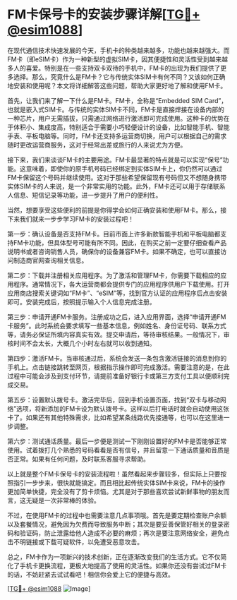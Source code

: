 # FM卡保号卡的安装步骤详解[[TG💪+ @esim1088](https://t.me/s/esim1088)]

在现代通信技术快速发展的今天，手机卡的种类越来越多，功能也越来越强大。而FM卡（即eSIM卡）作为一种新型的虚拟SIM卡，因其便捷性和灵活性受到越来越多人的喜爱。特别是在一些支持双卡双待的手机中，FM卡的出现为我们提供了更多选择。那么，究竟什么是FM卡？它与传统实体SIM卡有何不同？又该如何正确地安装和使用呢？本文将详细解答这些问题，帮助大家更好地了解和使用FM卡。

首先，让我们来了解一下什么是FM卡。FM卡，全称是“Embedded SIM Card”，也就是嵌入式SIM卡。与传统的实体SIM卡不同，FM卡是直接焊接在设备内部的一种芯片，用户无需插拔，只需通过网络进行激活即可完成使用。这种卡的优势在于体积小、集成度高，特别适合于需要小巧轻便设计的设备，比如智能手机、智能手表、平板电脑等。同时，FM卡还支持多运营商切换，用户可以根据自己的需求随时更改运营商服务，这对于经常出差或旅行的人来说尤为方便。

接下来，我们来谈谈FM卡的主要用途。FM卡最显著的特点就是可以实现“保号”功能。这意味着，即使你的原手机号码已经绑定到实体SIM卡上，你仍然可以通过FM卡保留这个号码并继续使用。这对于那些希望保留现有号码但又不想随身携带实体SIM卡的人来说，是一个非常实用的功能。此外，FM卡还可以用于存储联系人信息、短信记录等功能，进一步提升了用户的便利性。

当然，想要享受这些便利的前提是你得学会如何正确安装和使用FM卡。那么，接下来我们就来一步步学习FM卡的安装过程吧！

第一步：确认设备是否支持FM卡。目前市面上许多新款智能手机和平板电脑都支持FM卡功能，但具体型号可能有所不同。因此，在购买之前一定要仔细查看产品说明书或者咨询销售人员，确保你的设备兼容FM卡。如果不确定，也可以直接访问制造商官网查询相关信息。

第二步：下载并注册相关应用程序。为了激活和管理FM卡，你需要下载相应的应用程序。通常情况下，各大运营商都会提供专门的应用程序供用户下载使用。打开应用商店搜索关键词如“FM卡”、“eSIM”等，找到官方认证的应用程序后点击安装即可。安装完成后，按照提示输入个人信息完成注册。

第三步：申请开通FM卡服务。注册成功之后，进入应用界面，选择“申请开通FM卡服务”。此时系统会要求填写一些基本信息，例如姓名、身份证号码、联系方式等，请务必保证所填内容真实有效。提交申请后，等待审核结果。一般情况下，审核时间不会太长，大概几个小时左右就可以收到通知。

第四步：激活FM卡。当审核通过后，系统会发送一条包含激活链接的消息到你的手机上。点击链接跳转至网页，根据指示操作即可完成激活。需要注意的是，在此过程中可能会涉及到支付环节，请提前准备好银行卡或第三方支付工具以便顺利完成交易。

第五步：设置默认拨号卡。激活完毕后，回到手机设置页面，找到“双卡与移动网络”选项，将新添加的FM卡设为默认拨号卡。这样以后打电话时就会自动使用这张卡了。如果还有其他特殊需求，比如希望某条线路优先接通等，也可以在这里进一步调整。

第六步：测试通话质量。最后一步便是测试一下刚刚设置好的FM卡是否能够正常使用。试着拨打几个熟悉的号码看看是否有信号，并且留意一下通话质量和音质是否正常。如果有任何问题，及时联系客服寻求帮助。

以上就是整个FM卡保号卡的安装流程啦！虽然看起来步骤较多，但实际上只要按照指引一步步来，很快就能搞定。而且相比起传统实体SIM卡来说，FM卡的操作更加简单快捷，完全没有了剪卡烦恼。尤其是对于那些喜欢尝试新鲜事物的朋友而言，这无疑是一次非常棒的体验。

不过，在使用FM卡的过程中也需要注意几点事项哦。首先是要定期检查账户余额以及套餐情况，避免因为欠费而导致服务中断；其次是要妥善保管好相关的登录密码和验证码，防止泄露给他人造成不必要的麻烦；再次是要注意网络安全，避免点击不明链接或下载可疑软件，以免遭受恶意攻击。

总之，FM卡作为一项新兴的技术创新，正在逐渐改变我们的生活方式。它不仅简化了手机卡更换流程，更极大地提高了使用的灵活性。如果你还没有尝试过FM卡的话，不妨赶紧去试试看吧！相信你会爱上它的便捷与高效。

[[TG💪+ @esim1088](https://t.me/s/esim1088) ![Image](https://i.postimg.cc/4NQfJmqS/Snipaste-2025-05-13-00-14-12.png)]